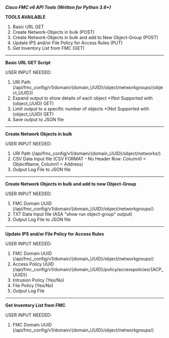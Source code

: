 ***Cisco FMC v6 API Tools (Written for Python 3.6+)***

**TOOLS AVAILABLE**
1. Basic URL GET
2. Create Network-Objects in bulk (POST)
3. Create Network-Objects in bulk and add to New Object-Group (POST)
4. Update IPS and/or File Policy for Access Rules (PUT)
5. Get Inventory List from FMC (GET)


_____________________________________________________________________________________________
**Basic URL GET Script**

USER INPUT NEEDED:
1. URI Path (/api/fmc_config/v1/domain/{domain_UUID}/object/networkgroups/{object_UUID})
2. Expand output to show details of each object *(Not Supported with {object_UUID} GET)
3. Limit output to a specific number of objects *(Not Supported with {object_UUID} GET)
4. Save output to JSON file


_____________________________________________________________________________________________
**Create Network Objects in bulk**

USER INPUT NEEDED:
1. URI Path (/api/fmc_config/v1/domain/{domain_UUID}/object/networks/)
2. CSV Data Input file (CSV FORMAT - No Header Row: Column0 = ObjectName, Column1 = Address)
3. Output Log File to JSON file


_____________________________________________________________________________________________
**Create Network Objects in bulk and add to new Object-Group**

USER INPUT NEEDED:
1. FMC Domain UUID (/api/fmc_config/v1/domain/{domain_UUID}/object/networkgroups/)
2. TXT Data Input file (ASA "show run object-group" output)
3. Output Log File to JSON file


_____________________________________________________________________________________________
**Update IPS and/or File Policy for Access Rules**

USER INPUT NEEDED:
1. FMC Domain UUID (/api/fmc_config/v1/domain/{domain_UUID}/object/networkgroups/)
2. Access Policy UUID (/api/fmc_config/v1/domain/{domain_UUID}/policy/accesspolicies/{ACP_UUID})
3. Intrusion Policy (Yes/No)
4. File Policy (Yes/No)
5. Output Log File

_____________________________________________________________________________________________
**Get Inventory List from FMC**

USER INPUT NEEDED:
1. FMC Domain UUID (/api/fmc_config/v1/domain/{domain_UUID}/object/networkgroups/)
